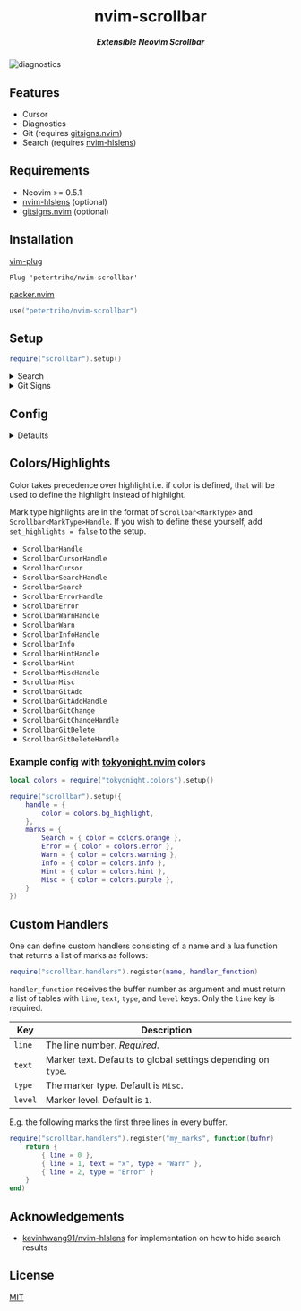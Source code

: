 <div align="center">
  <h1>nvim-scrollbar</h1>
  <h5>Extensible Neovim Scrollbar</h5>
</div>

![diagnostics](./assets/diagnostics.gif)

## Features

- Cursor
- Diagnostics
- Git (requires [gitsigns.nvim](https://github.com/lewis6991/gitsigns.nvim))
- Search (requires [nvim-hlslens](https://github.com/kevinhwang91/nvim-hlslens))

## Requirements

- Neovim >= 0.5.1
- [nvim-hlslens](https://github.com/kevinhwang91/nvim-hlslens) (optional)
- [gitsigns.nvim](https://github.com/lewis6991/gitsigns.nvim) (optional)

## Installation

[vim-plug](https://github.com/junegunn/vim-plug)

```vim
Plug 'petertriho/nvim-scrollbar'
```

[packer.nvim](https://github.com/wbthomason/packer.nvim)

```lua
use("petertriho/nvim-scrollbar")
```

## Setup

```lua
require("scrollbar").setup()

```

<details>
  <summary>Search</summary>

![search](./assets/search.gif)

#### Setup (Packer)

```lua
use {
  "kevinhwang91/nvim-hlslens",
  config = function()
    -- require('hlslens').setup() is not required
    require("scrollbar.handlers.search").setup({
        -- hlslens config overrides
    })
  end,
}
```

OR

```lua
use {
  "kevinhwang91/nvim-hlslens",
  config = function()
    require("hlslens").setup({
       build_position_cb = function(plist, _, _, _)
            require("scrollbar.handlers.search").handler.show(plist.start_pos)
       end,
    })

    vim.cmd([[
        augroup scrollbar_search_hide
            autocmd!
            autocmd CmdlineLeave : lua require('scrollbar.handlers.search').handler.hide()
        augroup END
    ]])
  end,
}
```

If you want to leave only search marks and disable virtual text:

```lua
require("scrollbar.handlers.search").setup({
    override_lens = function() end,
})
```

</details>

<details>
  <summary>Git Signs</summary>

https://user-images.githubusercontent.com/889383/201331485-477677a7-40a9-4731-998a-34779f7123ff.mp4

Display git changes in the sidebar. Requires [gitsigns.nvim](https://github.com/lewis6991/gitsigns.nvim) to be installed.

#### Setup (Packer)

```lua
use {
  "lewis6991/gitsigns.nvim",
  config = function()
    require('gitsigns').setup()
    require("scrollbar.handlers.gitsigns").setup()
  end
}
```
</details>

## Config

<details>
  <summary>Defaults</summary>

```lua
require("scrollbar").setup({
    show = true,
    show_in_active_only = false,
    set_highlights = true,
    folds = 1000, -- handle folds, set to number to disable folds if no. of lines in buffer exceeds this
    max_lines = false, -- disables if no. of lines in buffer exceeds this
    hide_if_all_visible = false, -- Hides everything if all lines are visible
    handle = {
        text = " ",
        color = nil,
        cterm = nil,
        highlight = "CursorColumn",
        hide_if_all_visible = true, -- Hides handle if all lines are visible
    },
    marks = {
        Cursor = {
            text = "•",
            priority = 0,
            color = nil,
            cterm = nil,
            highlight = "Normal",
        },
        Search = {
            text = { "-", "=" },
            priority = 1,
            color = nil,
            cterm = nil,
            highlight = "Search",
        },
        Error = {
            text = { "-", "=" },
            priority = 2,
            color = nil,
            cterm = nil,
            highlight = "DiagnosticVirtualTextError",
        },
        Warn = {
            text = { "-", "=" },
            priority = 3,
            color = nil,
            cterm = nil,
            highlight = "DiagnosticVirtualTextWarn",
        },
        Info = {
            text = { "-", "=" },
            priority = 4,
            color = nil,
            cterm = nil,
            highlight = "DiagnosticVirtualTextInfo",
        },
        Hint = {
            text = { "-", "=" },
            priority = 5,
            color = nil,
            cterm = nil,
            highlight = "DiagnosticVirtualTextHint",
        },
        Misc = {
            text = { "-", "=" },
            priority = 6,
            color = nil,
            cterm = nil,
            highlight = "Normal",
        },
        GitAdd = {
            text = "┆",
            priority = 7,
            color = nil,
            cterm = nil,
            highlight = "GitSignsAdd",
        },
        GitChange = {
            text = "┆",
            priority = 7,
            color = nil,
            cterm = nil,
            highlight = "GitSignsChange",
        },
        GitDelete = {
            text = "▁",
            priority = 7,
            color = nil,
            cterm = nil,
            highlight = "GitSignsDelete",
        },
    },
    excluded_buftypes = {
        "terminal",
    },
    excluded_filetypes = {
        "prompt",
        "TelescopePrompt",
        "noice",
    },
    autocmd = {
        render = {
            "BufWinEnter",
            "TabEnter",
            "TermEnter",
            "WinEnter",
            "CmdwinLeave",
            "TextChanged",
            "VimResized",
            "WinScrolled",
        },
        clear = {
            "BufWinLeave",
            "TabLeave",
            "TermLeave",
            "WinLeave",
        },
    },
    handlers = {
        cursor = true,
        diagnostic = true,
        gitsigns = false, -- Requires gitsigns
        handle = true,
        search = false, -- Requires hlslens
    },
})
```

</details>

## Colors/Highlights

Color takes precedence over highlight i.e. if color is defined, that will be
used to define the highlight instead of highlight.

Mark type highlights are in the format of `Scrollbar<MarkType>` and
`Scrollbar<MarkType>Handle`. If you wish to define these yourself, add
`set_highlights = false` to the setup.

- `ScrollbarHandle`
- `ScrollbarCursorHandle`
- `ScrollbarCursor`
- `ScrollbarSearchHandle`
- `ScrollbarSearch`
- `ScrollbarErrorHandle`
- `ScrollbarError`
- `ScrollbarWarnHandle`
- `ScrollbarWarn`
- `ScrollbarInfoHandle`
- `ScrollbarInfo`
- `ScrollbarHintHandle`
- `ScrollbarHint`
- `ScrollbarMiscHandle`
- `ScrollbarMisc`
- `ScrollbarGitAdd`
- `ScrollbarGitAddHandle`
- `ScrollbarGitChange`
- `ScrollbarGitChangeHandle`
- `ScrollbarGitDelete`
- `ScrollbarGitDeleteHandle`

### Example config with [tokyonight.nvim](https://github.com/folke/tokyonight.nvim) colors

```lua
local colors = require("tokyonight.colors").setup()

require("scrollbar").setup({
    handle = {
        color = colors.bg_highlight,
    },
    marks = {
        Search = { color = colors.orange },
        Error = { color = colors.error },
        Warn = { color = colors.warning },
        Info = { color = colors.info },
        Hint = { color = colors.hint },
        Misc = { color = colors.purple },
    }
})
```

## Custom Handlers

One can define custom handlers consisting of a name and a lua function that returns a list of marks as follows:

```lua
require("scrollbar.handlers").register(name, handler_function)
```

`handler_function` receives the buffer number as argument and must return a list of tables with `line`, `text`, `type`, and `level` keys. Only the `line` key is required.

| Key     | Description                                                   |
| ------- | ------------------------------------------------------------- |
| `line`  | The line number. _Required_.                                  |
| `text`  | Marker text. Defaults to global settings depending on `type`. |
| `type`  | The marker type. Default is `Misc`.                           |
| `level` | Marker level. Default is `1`.                                 |

E.g. the following marks the first three lines in every buffer.

```lua
require("scrollbar.handlers").register("my_marks", function(bufnr)
    return {
        { line = 0 },
        { line = 1, text = "x", type = "Warn" },
        { line = 2, type = "Error" }
    }
end)
```

## Acknowledgements

- [kevinhwang91/nvim-hlslens](https://github.com/kevinhwang91/nvim-hlslens) for implementation on how to hide search results

## License

[MIT](https://choosealicense.com/licenses/mit/)
